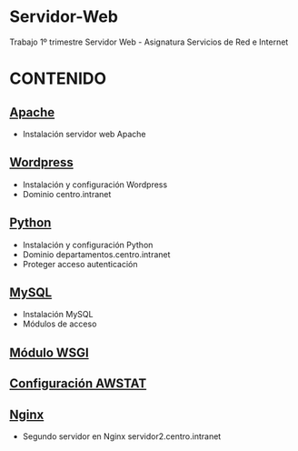 # Servidor-Web
Trabajo 1º trimestre Servidor Web - Asignatura Servicios de Red e Internet

# CONTENIDO
## [Apache](https://github.com/laviro98/Servidor-Web/blob/main/Apache/README.md)
- Instalación servidor web Apache
## [Wordpress](https://github.com/laviro98/Servidor-Web/tree/main/Wordpress)
- Instalación y configuración Wordpress
- Dominio centro.intranet
## [Python](https://github.com/laviro98/Servidor-Web/edit/main/Python/readme.md)
- Instalación y configuración Python
- Dominio departamentos.centro.intranet
- Proteger acceso autenticación
## [MySQL]()
- Instalación MySQL
- Módulos de acceso
## [Módulo WSGI]()
## [Configuración AWSTAT]()
## [Nginx]()
- Segundo servidor en Nginx servidor2.centro.intranet
